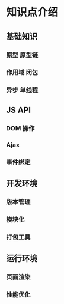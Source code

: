 # 知识点介绍 #

## 基础知识 ##
### 原型 原型链 ###
### 作用域 闭包 ###
### 异步 单线程 ###

## JS API ##
### DOM 操作 ###
### Ajax ###
### 事件绑定 ###

## 开发环境 ##
### 版本管理 ###
### 模块化 ###
### 打包工具 ###

## 运行环境 ##
### 页面渲染 ###
### 性能优化 ###
